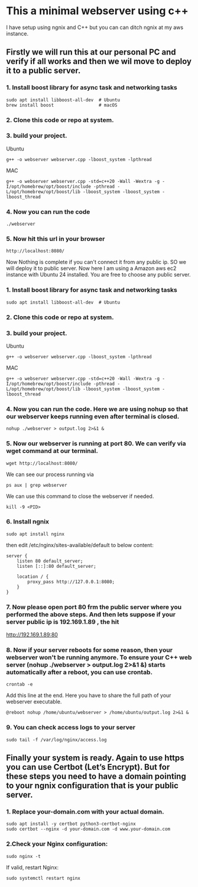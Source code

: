 # This a minimal webserver using c++

I have setup using ngnix and C++ but you can can ditch ngnix at my aws instance.

## Firstly we will run this at our personal PC and verify if all works and then we wil move to deploy it to a public server.

### 1. Install boost library for async task and networking tasks

```
sudo apt install libboost-all-dev  # Ubuntu
brew install boost                 # macOS
```

### 2. Clone this code or repo at system.

### 3. build your project.

Ubuntu

```
g++ -o webserver webserver.cpp -lboost_system -lpthread
```

MAC

```
g++ -o webserver webserver.cpp -std=c++20 -Wall -Wextra -g -I/opt/homebrew/opt/boost/include -pthread -L/opt/homebrew/opt/boost/lib -lboost_system -lboost_system -lboost_thread
```

### 4. Now you can run the code

```
./webserver
```

### 5. Now hit this url in your browser

`http://localhost:8080/`

Now Nothing is complete if you can't connect it from any public ip. SO we will deploy it to public server. Now here I am using a Amazon aws ec2 instance with Ubuntu 24 installed. You are free to choose any public server.

### 1. Install boost library for async task and networking tasks

```
sudo apt install libboost-all-dev  # Ubuntu
```

### 2. Clone this code or repo at system.

### 3. build your project.

Ubuntu

```
g++ -o webserver webserver.cpp -lboost_system -lpthread
```

MAC

```
g++ -o webserver webserver.cpp -std=c++20 -Wall -Wextra -g -I/opt/homebrew/opt/boost/include -pthread -L/opt/homebrew/opt/boost/lib -lboost_system -lboost_system -lboost_thread
```

### 4. Now you can run the code. Here we are using nohup so that our webserver keeps running even after terminal is closed.

```
nohup ./webserver > output.log 2>&1 &

```

### 5. Now our webserver is running at port 80. We can verify via wget command at our terminal.

```
wget http://localhost:8080/
```

We can see our process running via

```
ps aux | grep webserver
```

We can use this command to close the webserver if needed.

```
kill -9 <PID>
```

### 6. Install ngnix

```
sudo apt install nginx
```

then edit /etc/nginx/sites-available/default to below content:

```
server {
	listen 80 default_server;
	listen [::]:80 default_server;

	location / {
        proxy_pass http://127.0.0.1:8080;
    }
}
```

### 7. Now please open port 80 frm the public server where you performed the above steps. And then lets suppose if your server public ip is 192.169.1.89 , the hit

http://192.169.1.89:80

### 8. Now if your server reboots for some reason, then your webserver won't be running anymore. To ensure your C++ web server (nohup ./webserver > output.log 2>&1 &) starts automatically after a reboot, you can use crontab.

```
crontab -e
```

Add this line at the end. Here you have to share the full path of your webserver executable.

```
@reboot nohup /home/ubuntu/webserver > /home/ubuntu/output.log 2>&1 &
```

### 9. You can check access logs to your server

```
sudo tail -f /var/log/nginx/access.log
```

## Finally your system is ready. Again to use https you can use Certbot (Let’s Encrypt). But for these steps you need to have a domain pointing to your ngnix configuration that is your public server.

### 1. Replace your-domain.com with your actual domain.

```
sudo apt install -y certbot python3-certbot-nginx
sudo certbot --nginx -d your-domain.com -d www.your-domain.com
```

### 2.Check your Nginx configuration:

```
sudo nginx -t
```

If valid, restart Nginx:

```
sudo systemctl restart nginx
```
